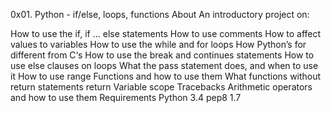 0x01. Python - if/else, loops, functions
About
An introductory project on:

How to use the if, if ... else statements
How to use comments
How to affect values to variables
How to use the while and for loops
How Python’s for different from C‘s
How to use the break and continues statements
How to use else clauses on loops
What the pass statement does, and when to use it
How to use range
Functions and how to use them
What functions without return statements return
Variable scope
Tracebacks
Arithmetic operators and how to use them
Requirements
Python 3.4
pep8 1.7
